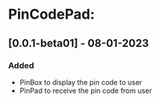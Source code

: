 # PinCodePad:

## [0.0.1-beta01] - 08-01-2023

### Added
- PinBox to display the pin code to user
- PinPad to receive the pin code from user
